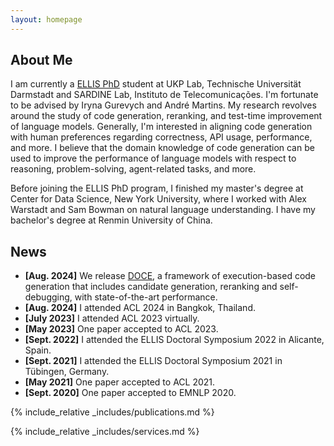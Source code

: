```yaml
---
layout: homepage
---
```


## About Me

I am currently a [ELLIS PhD](https://ellis.eu/phd-postdoc) student at UKP Lab, Technische Universität Darmstadt and SARDINE Lab, Instituto de Telecomunicações. I'm fortunate to be advised by Iryna Gurevych and André Martins. My research revolves around the study of code generation, reranking, and test-time improvement of language models. Generally, I'm interested in aligning code generation with human preferences regarding correctness, API usage, performance, and more. I believe that the domain knowledge of code generation can be used to improve the performance of language models with respect to reasoning, problem-solving, agent-related tasks, and more.

Before joining the ELLIS PhD program, I finished my master's degree at Center for Data Science, New York University, where I worked with Alex Warstadt and Sam Bowman on natural language understanding. I have my bachelor's degree at Renmin University of China.

## News

- **[Aug. 2024]** We release [DOCE](https://www.arxiv.org/abs/2408.13745), a framework of execution-based code generation that includes candidate generation, reranking and self-debugging, with state-of-the-art performance.
- **[Aug. 2024]** I attended ACL 2024 in Bangkok, Thailand.
- **[July 2023]** I attended ACL 2023 virtually.
- **[May 2023]** One paper accepted to ACL 2023.
- **[Sept. 2022]** I attended the ELLIS Doctoral Symposium 2022 in Alicante, Spain.
- **[Sept. 2021]** I attended the ELLIS Doctoral Symposium 2021 in Tübingen, Germany.
- **[May 2021]** One paper accepted to ACL 2021.
- **[Sept. 2020]** One paper accepted to EMNLP 2020.

{% include_relative _includes/publications.md %}

{% include_relative _includes/services.md %}
